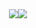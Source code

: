 <div style="display: flex; flex-flow: row nowrap; width: 100%; justify-content: center; align-items: center">
<img src="https://github.com/Thalisu/Projetos-kenzie/assets/137633813/8382345e-a7d4-4108-8f73-273bd55063a1"/>
<img src="https://github.com/Thalisu/Projetos-kenzie/assets/137633813/c74d3b5b-6203-42ee-ba77-3437fb9d4636"/>
</div>
